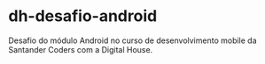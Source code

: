 # dh-desafio-android
Desafio do módulo Android no curso de desenvolvimento mobile da Santander Coders com a Digital House.
